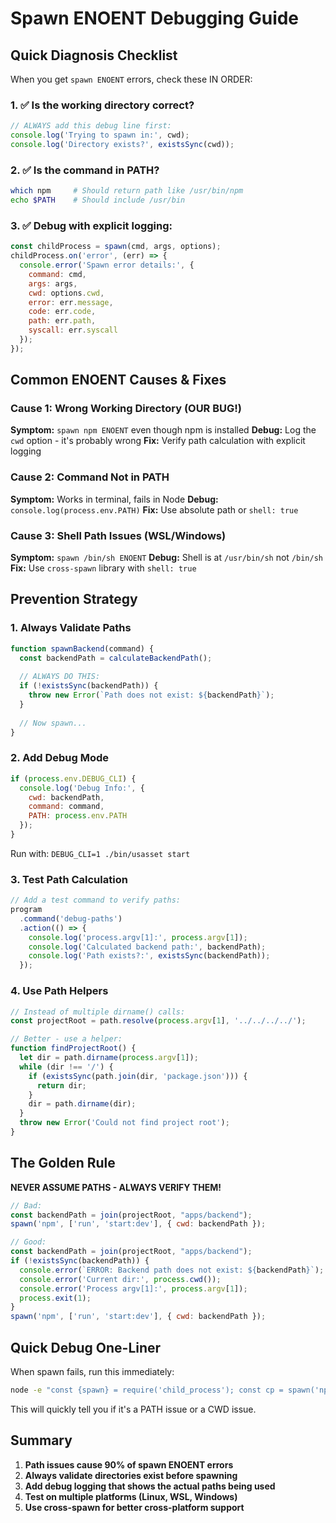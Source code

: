 # Spawn ENOENT Debugging Guide

## Quick Diagnosis Checklist

When you get `spawn ENOENT` errors, check these IN ORDER:

### 1. ✅ Is the working directory correct?
```javascript
// ALWAYS add this debug line first:
console.log('Trying to spawn in:', cwd);
console.log('Directory exists?', existsSync(cwd));
```

### 2. ✅ Is the command in PATH?
```bash
which npm     # Should return path like /usr/bin/npm
echo $PATH    # Should include /usr/bin
```

### 3. ✅ Debug with explicit logging:
```javascript
const childProcess = spawn(cmd, args, options);
childProcess.on('error', (err) => {
  console.error('Spawn error details:', {
    command: cmd,
    args: args,
    cwd: options.cwd,
    error: err.message,
    code: err.code,
    path: err.path,
    syscall: err.syscall
  });
});
```

## Common ENOENT Causes & Fixes

### Cause 1: Wrong Working Directory (OUR BUG!)
**Symptom:** `spawn npm ENOENT` even though npm is installed
**Debug:** Log the `cwd` option - it's probably wrong
**Fix:** Verify path calculation with explicit logging

### Cause 2: Command Not in PATH
**Symptom:** Works in terminal, fails in Node
**Debug:** `console.log(process.env.PATH)`
**Fix:** Use absolute path or `shell: true`

### Cause 3: Shell Path Issues (WSL/Windows)
**Symptom:** `spawn /bin/sh ENOENT`
**Debug:** Shell is at `/usr/bin/sh` not `/bin/sh`
**Fix:** Use `cross-spawn` library with `shell: true`

## Prevention Strategy

### 1. Always Validate Paths
```javascript
function spawnBackend(command) {
  const backendPath = calculateBackendPath();
  
  // ALWAYS DO THIS:
  if (!existsSync(backendPath)) {
    throw new Error(`Path does not exist: ${backendPath}`);
  }
  
  // Now spawn...
}
```

### 2. Add Debug Mode
```javascript
if (process.env.DEBUG_CLI) {
  console.log('Debug Info:', {
    cwd: backendPath,
    command: command,
    PATH: process.env.PATH
  });
}
```
Run with: `DEBUG_CLI=1 ./bin/usasset start`

### 3. Test Path Calculation
```javascript
// Add a test command to verify paths:
program
  .command('debug-paths')
  .action(() => {
    console.log('process.argv[1]:', process.argv[1]);
    console.log('Calculated backend path:', backendPath);
    console.log('Path exists?:', existsSync(backendPath));
  });
```

### 4. Use Path Helpers
```javascript
// Instead of multiple dirname() calls:
const projectRoot = path.resolve(process.argv[1], '../../../../');

// Better - use a helper:
function findProjectRoot() {
  let dir = path.dirname(process.argv[1]);
  while (dir !== '/') {
    if (existsSync(path.join(dir, 'package.json'))) {
      return dir;
    }
    dir = path.dirname(dir);
  }
  throw new Error('Could not find project root');
}
```

## The Golden Rule

**NEVER ASSUME PATHS - ALWAYS VERIFY THEM!**

```javascript
// Bad:
const backendPath = join(projectRoot, "apps/backend");
spawn('npm', ['run', 'start:dev'], { cwd: backendPath });

// Good:
const backendPath = join(projectRoot, "apps/backend");
if (!existsSync(backendPath)) {
  console.error(`ERROR: Backend path does not exist: ${backendPath}`);
  console.error('Current dir:', process.cwd());
  console.error('Process argv[1]:', process.argv[1]);
  process.exit(1);
}
spawn('npm', ['run', 'start:dev'], { cwd: backendPath });
```

## Quick Debug One-Liner

When spawn fails, run this immediately:
```bash
node -e "const {spawn} = require('child_process'); const cp = spawn('npm', ['--version'], {cwd: '/path/you/think/is/right'}); cp.on('error', e => console.log('Error:', e))"
```

This will quickly tell you if it's a PATH issue or a CWD issue.

## Summary

1. **Path issues cause 90% of spawn ENOENT errors**
2. **Always validate directories exist before spawning**
3. **Add debug logging that shows the actual paths being used**
4. **Test on multiple platforms (Linux, WSL, Windows)**
5. **Use cross-spawn for better cross-platform support**